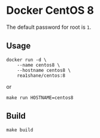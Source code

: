 # Docker CentOS 8

The default password for root is `1`.

## Usage

```shell
docker run -d \
    --name centos8 \
    --hostname centos8 \
    rea1shane/centos:8
```

or

```shell
make run HOSTNAME=centos8
```

## Build

```shell
make build
```

